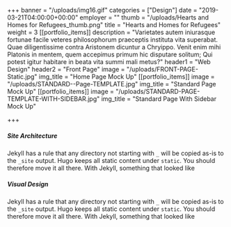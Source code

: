 +++
banner = "/uploads/img16.gif"
categories = ["Design"]
date = "2019-03-21T04:00:00+00:00"
employer = ""
thumb = "/uploads/Hearts and Homes for Refugees_thumb.png"
title = "Hearts and Homes for Refugees"
weight = 3
[[portfolio_items]]
description = "Varietates autem iniurasque fortunae facile veteres philosophorum praeceptis instituta vita superabat. Quae diligentissime contra Aristonem dicuntur a Chryippo. Venit enim mihi Platonis in mentem, quem accepimus primum hic disputare solitum; Qui potest igitur habitare in beata vita summi mali metus?"
header1 = "Web Design"
header2 = "Front Page"
image = "/uploads/FRONT-PAGE-Static.jpg"
img_title = "Home Page Mock Up"
[[portfolio_items]]
image = "/uploads/STANDARD--Page-TEMPLATE.jpg"
img_title = "Standard Page Mock Up"
[[portfolio_items]]
image = "/uploads/STANDARD-PAGE-TEMPLATE-WITH-SIDEBAR.jpg"
img_title = "Standard Page With Sidebar Mock Up"

+++
##### Site Architecture

Jekyll has a rule that any directory not starting with `_` will be copied as-is to the `_site` output. Hugo keeps all static content under `static`. You should therefore move it all there.
With Jekyll, something that looked like

##### Visual Design

Jekyll has a rule that any directory not starting with `_` will be copied as-is to the `_site` output. Hugo keeps all static content under `static`. You should therefore move it all there. With Jekyll, something that looked like